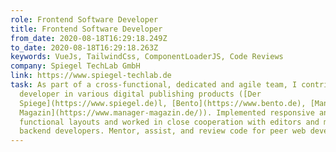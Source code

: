 ```yaml
---
role: Frontend Software Developer
title: Frontend Software Developer
from_date: 2020-08-18T16:29:18.249Z
to_date: 2020-08-18T16:29:18.263Z
keywords: VueJs, TailwindCss, ComponentLoaderJS, Code Reviews
company: Spiegel TechLab GmbH
link: https://www.spiegel-techlab.de
task: As part of a cross-functional, dedicated and agile team, I contribute as
  developer in various digital publishing products ([Der
  Spiege](https://www.spiegel.de)l, [Bento](https://www.bento.de), [Manager
  Magazin](https://www.manager-magazin.de/)). Implemented responsive and
  functional layouts and worked in close cooperation with editors and mobile and
  backend developers. Mentor, assist, and review code for peer web developers.
---
```

